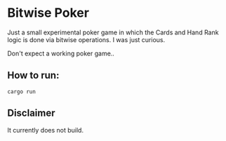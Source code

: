 # Bitwise Poker

Just a small experimental poker game in which the Cards and Hand Rank logic is done via bitwise operations. I was just curious.

Don't expect a working poker game..

## How to run:

```
cargo run
```

## Disclaimer

It currently does not build.

